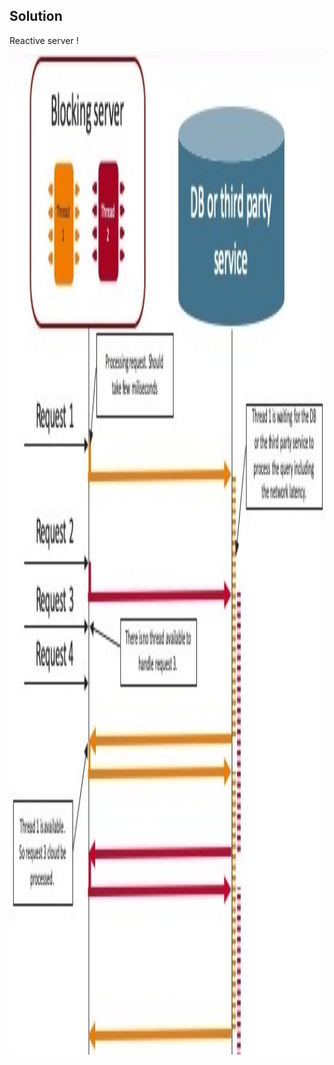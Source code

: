 ## Solution

Reactive server !

<img src="lib/images/blocking-server.jpg" alt="Non-Blocking" style="height: 40vh; background-color: white"/>
